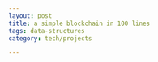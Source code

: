 ```yaml
---
layout: post
title: a simple blockchain in 100 lines
tags: data-structures 
category: tech/projects

---
```


<script src="https://gist.github.com/selimslab/4ea8e87792dec4e23ecedfd4353107b7.js"></script>